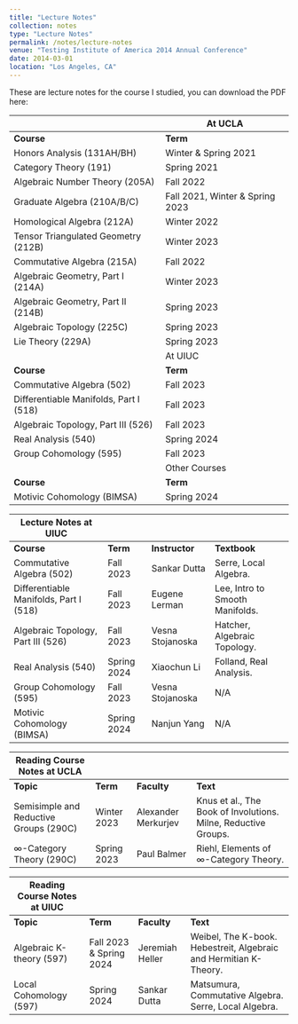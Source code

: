 ```yaml
---
title: "Lecture Notes"
collection: notes
type: "Lecture Notes"
permalink: /notes/lecture-notes
venue: "Testing Institute of America 2014 Annual Conference"
date: 2014-03-01
location: "Los Angeles, CA"
---
```


These are lecture notes for the course I studied, you can download the PDF here:

|                             | At UCLA                          |
|-----------------------------|----------------------------------|
| **Course**                  | **Term**                         | **Instructor**        | **Textbook**                                     |
| Honors Analysis (131AH/BH)  | Winter & Spring 2021             | Monica Vișan          | Rudin, Principles of Mathematical Analysis.      |
| Category Theory (191)       | Spring 2021                      | Jonathan Rubin        | Riehl, Category Theory in Context.               |
| Algebraic Number Theory (205A) | Fall 2022                   | Romyar Sharifi        | Lecture Notes                                    |
| Graduate Algebra (210A/B/C) | Fall 2021, Winter & Spring 2023 | Alexander Merkurjev   | Lang, Algebra.                                   |
| Homological Algebra (212A)  | Winter 2022                     | Paul Balmer           | N/A                                              |
| Tensor Triangulated Geometry (212B) | Winter 2023          | Paul Balmer           | N/A                                              |
| Commutative Algebra (215A)  | Fall 2022                       | Chengxi Wang          | Atiyah & Macdonald, Intro to Commutative Algebra.|
| Algebraic Geometry, Part I (214A) | Winter 2023             | Burt Totaro           | Hartshorne, Algebraic Geometry.                  |
| Algebraic Geometry, Part II (214B) | Spring 2023            | Joaquín Moraga        | Hartshorne, Algebraic Geometry.                  |
| Algebraic Topology (225C)   | Spring 2023                     | Sucharit Sarkar       | Hatcher, Algebraic Topology.                     |
| Lie Theory (229A)           | Spring 2023                     | Raphaël Rouquier      | N/A                                              |
|                             | At UIUC                          |
| **Course**                  | **Term**                         | **Instructor**        | **Textbook**                                     |
| Commutative Algebra (502)   | Fall 2023                        | Sankar Dutta          | Serre, Local Algebra.                            |
| Differentiable Manifolds, Part I (518) | Fall 2023            | Eugene Lerman         | Lee, Intro to Smooth Manifolds.                  |
| Algebraic Topology, Part III (526) | Fall 2023                | Vesna Stojanoska      | Hatcher, Algebraic Topology.                     |
| Real Analysis (540)         | Spring 2024                      | Xiaochun Li           | Folland, Real Analysis.                          |
| Group Cohomology (595)      | Fall 2023                        | Vesna Stojanoska      | N/A                                              |
|                             | Other Courses                    |
| **Course**                  | **Term**                         | **Instructor**        | **Textbook**                                     |
| Motivic Cohomology (BIMSA)  | Spring 2024                      | Nanjun Yang           | N/A                                              |


| **Lecture Notes at UIUC** | | | |
| --- | --- | --- | --- |
| **Course** | **Term** | **Instructor** | **Textbook** |
| Commutative Algebra (502) | Fall 2023 | Sankar Dutta | Serre, Local Algebra. |
| Differentiable Manifolds, Part I (518) | Fall 2023 | Eugene Lerman | Lee, Intro to Smooth Manifolds. |
| Algebraic Topology, Part III (526) | Fall 2023 | Vesna Stojanoska | Hatcher, Algebraic Topology. |
| Real Analysis (540) | Spring 2024 | Xiaochun Li | Folland, Real Analysis. |
| Group Cohomology (595) | Fall 2023 | Vesna Stojanoska | N/A |
| Motivic Cohomology (BIMSA) | Spring 2024 | Nanjun Yang | N/A |

| **Reading Course Notes at UCLA** | | | |
| --- | --- | --- | --- |
| **Topic** | **Term** | **Faculty** | **Text** |
| Semisimple and Reductive Groups (290C) | Winter 2023 | Alexander Merkurjev | Knus et al., The Book of Involutions. Milne, Reductive Groups. |
| $\infty$-Category Theory (290C) | Spring 2023 | Paul Balmer | Riehl, Elements of $\infty$-Category Theory. |

| **Reading Course Notes at UIUC** | | | |
| --- | --- | --- | --- |
| **Topic** | **Term** | **Faculty** | **Text** |
| Algebraic K-theory (597) | Fall 2023 & Spring 2024 | Jeremiah Heller | Weibel, The K-book. Hebestreit, Algebraic and Hermitian K-Theory. |
| Local Cohomology (597) | Spring 2024 | Sankar Dutta | Matsumura, Commutative Algebra. Serre, Local Algebra. |